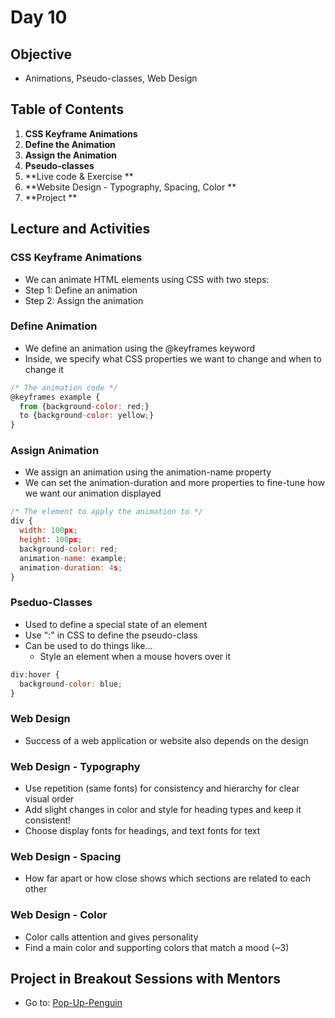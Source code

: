# Day 10

## Objective
- Animations, Pseudo-classes, Web Design

## Table of Contents
1. **CSS Keyframe Animations**
2. **Define the Animation**
3. **Assign the Animation**
4. **Pseudo-classes**
5. **Live code & Exercise **
6. **Website Design - Typography, Spacing, Color **
7. **Project **


## Lecture and Activities

### CSS Keyframe Animations
* We can animate HTML elements using CSS with two steps:
* Step 1: Define an animation 
* Step 2: Assign the animation 

### Define Animation
* We define an animation using the @keyframes keyword 
* Inside, we specify what CSS properties we want to change and when to change it

```javascript
/* The animation code */
@keyframes example {
  from {background-color: red;}
  to {background-color: yellow;}
}
```

### Assign Animation
* We assign an animation using the animation-name property 
* We can set the animation-duration and more properties to fine-tune how we want our animation displayed

```javascript
/* The element to apply the animation to */
div {
  width: 100px;
  height: 100px;
  background-color: red;
  animation-name: example;
  animation-duration: 4s;
}
```

### Pseduo-Classes
* Used to define a special state of an element 
* Use ":" in CSS to define the pseudo-class 
* Can be used to do things like...
  * Style an element when a mouse hovers over it 

```javascript
div:hover {
  background-color: blue;
}
```
 
### Web Design
* Success of a web application or website also depends on the design 
 
### Web Design - Typography 
* Use repetition (same fonts) for consistency and hierarchy for clear visual order 
* Add slight changes in color and style for heading types and keep it consistent! 
* Choose display fonts for headings, and text fonts for text 

### Web Design - Spacing 
* How far apart or how close shows which sections are related to each other 

### Web Design - Color
* Color calls attention and gives personality 
* Find a main color and supporting colors that match a mood (~3) 
 
## Project in Breakout Sessions with Mentors
* Go to: [Pop-Up-Penguin](https://github.com/junior-devleague/pop-up-penguin)
